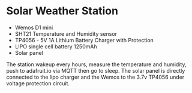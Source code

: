 # Solar Weather Station

 - Wemos D1 mini
 - SHT21 Temperature and Humidity sensor
 - TP4056 - 5V 1A Lithium Battery Charger with Protection
 - LIPO single cell battery 1250mAh
 - Solar panel

The station wakeup every hours, measure the temperature and humidity, push to adafruit.io via MQTT then go to sleep.
The solar panel is directly connected to the lipo charger and the Wemos to the 3.7v TP4056 under voltage protection circuit.
